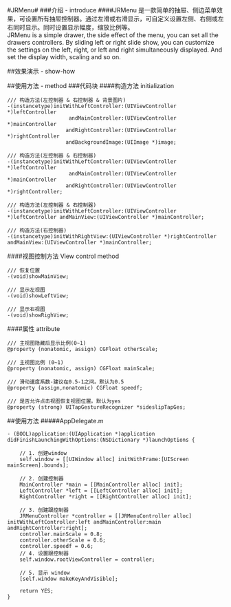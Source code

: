 #JRMenu#
###介绍 - introduce
####JRMenu 是一款简单的抽屉、侧边菜单效果，可设置所有抽屉控制器。通过左滑或右滑显示，可自定义设置左侧、右侧或左右同时显示。同时设置显示幅度，缩放比例等。<br/>JRMenu is a simple drawer, the side effect of the menu, you can set all the drawers controllers. By sliding left or right slide show, you can customize the settings on the left, right, or left and right simultaneously displayed. And set the display width, scaling and so on.

##效果演示 - show-how



##使用方法 - method
###代码块
####构造方法 initialization
```objc
/// 构造方法(左控制器 & 右控制器 & 背景图片)
-(instancetype)initWithLeftController:(UIViewController *)leftController
					andMainController:(UIViewController *)mainController
				   andRightController:(UIViewController *)rightController
				   andBackgroundImage:(UIImage *)image;

/// 构造方法(左控制器 & 右控制器)
-(instancetype)initWithLeftController:(UIViewController *)leftController
					andMainController:(UIViewController *)mainController
				   andRightController:(UIViewController *)rightController;

/// 构造方法(左控制器 & 右控制器)
-(instancetype)initWithLeftController:(UIViewController *)leftController andMainView:(UIViewController *)mainController;

/// 构造方法(右控制器)
-(instancetype)initWithRightView:(UIViewController *)rightController andMainView:(UIViewController *)mainController;

```
####视图控制方法 View control method

```objc
/// 恢复位置
-(void)showMainView;

/// 显示左视图
-(void)showLeftView;

/// 显示右视图
-(void)showRighView;
```

####属性 attribute

```objc
/// 主视图隐藏后显示比例(0~1)
@property (nonatomic, assign) CGFloat otherScale;

/// 主视图比例 (0~1)
@property (nonatomic, assign) CGFloat mainScale;

/// 滑动速度系数-建议在0.5-1之间。默认为0.5
@property (assign,nonatomic) CGFloat speedf;

/// 是否允许点击视图恢复视图位置。默认为yes
@property (strong) UITapGestureRecognizer *sideslipTapGes;
```

##使用方法
#####AppDelegate.m
```objc
- (BOOL)application:(UIApplication *)application didFinishLaunchingWithOptions:(NSDictionary *)launchOptions {
	
	// 1. 创建window
	self.window = [[UIWindow alloc] initWithFrame:[UIScreen mainScreen].bounds];
	
	// 2. 创建控制器
	MainController *main = [[MainController alloc] init];
	LeftController *left = [[LeftController alloc] init];
	RightController *right = [[RightController alloc] init];
	
	// 3. 创建跟控制器
	JRMenuController *controller = [[JRMenuController alloc] initWithLeftController:left andMainController:main andRightController:right];
	controller.mainScale = 0.8;
	controller.otherScale = 0.6;
	controller.speedf = 0.6;
	// 4. 设置跟控制器
	self.window.rootViewController = controller;
	
	// 5. 显示 window
	[self.window makeKeyAndVisible];
	
	return YES;
}
```
